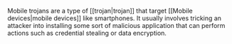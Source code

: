Mobile trojans are a type of [[trojan|trojan]] that target [[Mobile devices|mobile devices]] like smartphones. It usually involves tricking an attacker into installing some sort of malicious application that can perform actions such as credential stealing or data encryption.